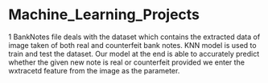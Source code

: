 # Machine_Learning_Projects
1 BankNotes file deals with the dataset which contains the extracted data of image taken of both real and counterfeit bank notes. KNN model is used to train and test the dataset. Our model at the end is able to accurately predict whether the given new note is real or counterfeit provided we enter the wxtracetd feature from the image as the parameter.
